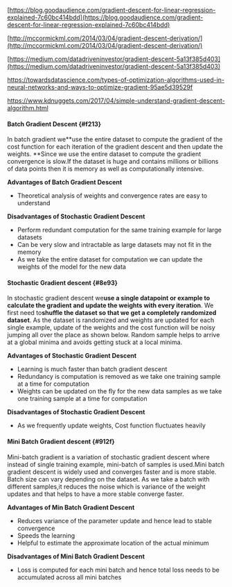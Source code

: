 [https://blog.goodaudience.com/gradient-descent-for-linear-regression-explained-7c60bc414bdd](https://blog.goodaudience.com/gradient-descent-for-linear-regression-explained-7c60bc414bdd)

[http://mccormickml.com/2014/03/04/gradient-descent-derivation/](http://mccormickml.com/2014/03/04/gradient-descent-derivation/)

[https://medium.com/datadriveninvestor/gradient-descent-5a13f385d403](https://medium.com/datadriveninvestor/gradient-descent-5a13f385d403)

https://towardsdatascience.com/types-of-optimization-algorithms-used-in-neural-networks-and-ways-to-optimize-gradient-95ae5d39529f

https://www.kdnuggets.com/2017/04/simple-understand-gradient-descent-algorithm.html

#### Batch Gradient Descent {#f213}

In batch gradient we**use the entire dataset to compute the gradient of the cost function for each iteration of the gradient descent and then update the weights. **Since we use the entire dataset to compute the gradient convergence is slow.If the dataset is huge and contains millions or billions of data points then it is memory as well as computationally intensive.

**Advantages of Batch Gradient Descent**

* Theoretical analysis of weights and convergence rates are easy to understand

**Disadvantages of Stochastic Gradient Descent**

* Perform redundant computation for the same training example for large datasets
* Can be very slow and intractable as large datasets may not fit in the memory
* As we take the entire dataset for computation we can update the weights of the model for the new data

#### Stochastic Gradient descent {#8e93}

In stochastic gradient descent we**use a single datapoint or example to calculate the gradient and update the weights with every iteration**. We first need to**shuffle the dataset so that we get a completely randomized dataset**. As the dataset is randomized and weights are updated for each single example, update of the weights and the cost function will be noisy jumping all over the place as shown below. Random sample helps to arrive at a global minima and avoids getting stuck at a local minima.

**Advantages of Stochastic Gradient Descent**

* Learning is much faster than batch gradient descent
* Redundancy is computation is removed as we take one training sample at a time for computation
* Weights can be updated on the fly for the new data samples as we take one training sample at a time for computation

**Disadvantages of Stochastic Gradient Descent**

* As we frequently update weights, Cost function fluctuates heavily

#### Mini Batch Gradient descent {#912f}

Mini-batch gradient is a variation of stochastic gradient descent where instead of single training example, mini-batch of samples is used.Mini batch gradient descent is widely used and converges faster and is more stable. Batch size can vary depending on the dataset. As we take a batch with different samples,it reduces the noise which is variance of the weight updates and that helps to have a more stable converge faster.

**Advantages of Min Batch Gradient Descent**

* Reduces variance of the parameter update and hence lead to stable convergence
* Speeds the learning
* Helpful to estimate the approximate location of the actual minimum

**Disadvantages of Mini Batch Gradient Descent**

* Loss is computed for each mini batch and hence total loss needs to be accumulated across all mini batches



